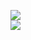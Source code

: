 [![](https://img.shields.io/badge/Made%20With-Github%20Spray-lightgrey.svg?style=for-the-badge&logo=github)](https://github.com/Annihil/github-spray#1703)  
[![](https://i.imgur.com/2DrTn0Z.gif)](https://github.com/Annihil/github-spray)